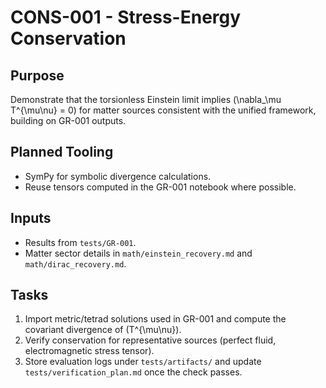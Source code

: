 # CONS-001 - Stress-Energy Conservation

## Purpose
Demonstrate that the torsionless Einstein limit implies \(\nabla_\mu T^{\mu\nu} = 0\) for matter sources consistent with the unified framework, building on GR-001 outputs.

## Planned Tooling
- SymPy for symbolic divergence calculations.
- Reuse tensors computed in the GR-001 notebook where possible.

## Inputs
- Results from `tests/GR-001`.
- Matter sector details in `math/einstein_recovery.md` and `math/dirac_recovery.md`.

## Tasks
1. Import metric/tetrad solutions used in GR-001 and compute the covariant divergence of \(T^{\mu\nu}\).
2. Verify conservation for representative sources (perfect fluid, electromagnetic stress tensor).
3. Store evaluation logs under `tests/artifacts/` and update `tests/verification_plan.md` once the check passes.
